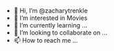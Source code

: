 - 👋 Hi, I’m @zacharytrenkle
- 👀 I’m interested in Movies
- 🌱 I’m currently learning ...
- 💞️ I’m looking to collaborate on ...
- 📫 How to reach me ...

<!---
zacharytrenkle/zacharytrenkle is a ✨ special ✨ repository because its `README.md` (this file) appears on your GitHub profile.
You can click the Preview link to take a look at your changes.
--->
